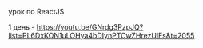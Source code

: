 
урок по ReactJS 

1 день - https://youtu.be/GNrdg3PzpJQ?list=PL6DxKON1uLOHya4bDIynPTCwZHrezUlFs&t=2055